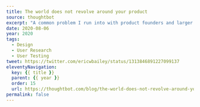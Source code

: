 ```yaml
---
title: The world does not revolve around your product
source: thoughtbot
excerpt: "A common problem I run into with product founders and larger organizations is the idea that their customers will be obsessed with their products"
date: 2020-08-06
year: 2020
tags:
  - Design
  - User Research
  - User Testing
tweet: https://twitter.com/ericwbailey/status/1313846891227099137
eleventyNavigation:
  key: {{ title }}
  parent: {{ year }}
  order: 15
  url: https://thoughtbot.com/blog/the-world-does-not-revolve-around-your-product
permalink: false
---
```


